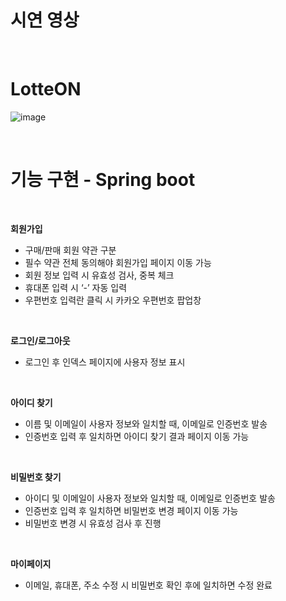 # 시연 영상

</br>

# LotteON
![image](https://github.com/saii12/LotteON/assets/136421972/1de730f3-bf2c-4386-bb8e-b7f58755bca3)

</br>

# 기능 구현 - Spring boot

</br>

**회원가입**
- 구매/판매 회원 약관 구분
- 필수 약관 전체 동의해야 회원가입 페이지 이동 가능
- 회원 정보 입력 시 유효성 검사, 중복 체크
- 휴대폰 입력 시 ‘-’ 자동 입력
- 우편번호 입력란 클릭 시 카카오 우편번호 팝업창

</br>

**로그인/로그아웃** 
- 로그인 후 인덱스 페이지에 사용자 정보 표시

</br>

**아이디 찾기**
- 이름 및 이메일이 사용자 정보와 일치할 때, 이메일로 인증번호 발송
- 인증번호 입력 후 일치하면 아이디 찾기 결과 페이지 이동 가능

</br>

**비밀번호 찾기**
- 아이디 및 이메일이 사용자 정보와 일치할 때, 이메일로 인증번호 발송
- 인증번호 입력 후 일치하면 비밀번호 변경 페이지 이동 가능
- 비밀번호 변경 시 유효성 검사 후 진행

</br>

**마이페이지**
- 이메일, 휴대폰, 주소 수정 시 비밀번호 확인 후에 일치하면 수정 완료

